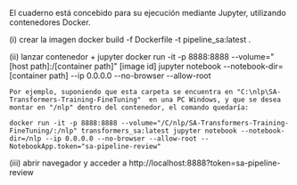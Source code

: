 El cuaderno está concebido para su ejecución mediante Jupyter, utilizando contenedores Docker. 

(i)	crear la imagen
docker build -f Dockerfile -t pipeline_sa:latest .

(ii) lanzar contenedor + jupyter
docker run -it -p 8888:8888 --volume="[host path]:/[container path]" [image id] jupyter notebook --notebook-dir=[container path] --ip 0.0.0.0 --no-browser --allow-root

    Por ejemplo, suponiendo que esta carpeta se encuentra en "C:\nlp\SA-Transformers-Training-FineTuning"  en una PC Windows, y que se desea montar en "/nlp" dentro del contenedor, el comando quedaría:
	
	docker run -it -p 8888:8888 --volume="/C/nlp/SA-Transformers-Training-FineTuning/:/nlp" transformers_sa:latest jupyter notebook --notebook-dir=/nlp --ip 0.0.0.0 --no-browser --allow-root --NotebookApp.token="sa-pipeline-review"
	
(iii) abrir navegador y acceder a http://localhost:8888?token=sa-pipeline-review


